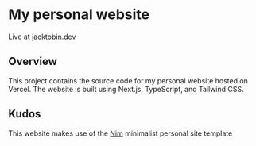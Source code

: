 # My personal website

Live at [jacktobin.dev](jacktobin.dev)

## Overview

This project contains the source code for my personal website hosted on Vercel. The website is built using Next.js, TypeScript, and Tailwind CSS.

## Kudos

This website makes use of the [Nim](https://vercel.com/templates/Next.js/nim-minimalist-personal-site) minimalist personal site template
